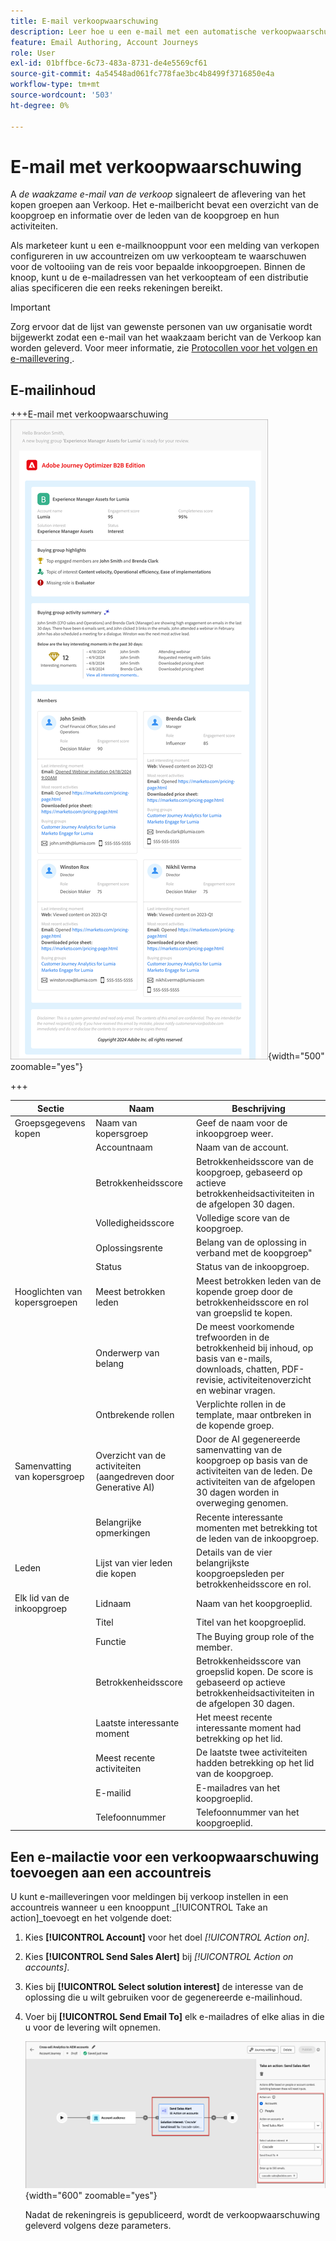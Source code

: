 ```yaml
---
title: E-mail verkoopwaarschuwing
description: Leer hoe u een e-mail met een automatische verkoopwaarschuwing opneemt in uw accountreizen.
feature: Email Authoring, Account Journeys
role: User
exl-id: 01bffbce-6c73-483a-8731-de4e5569cf61
source-git-commit: 4a54548ad061fc778fae3bc4b8499f3716850e4a
workflow-type: tm+mt
source-wordcount: '503'
ht-degree: 0%

---
```


# E-mail met verkoopwaarschuwing

A _de waakzame e-mail van de verkoop_ signaleert de aflevering van het kopen groepen aan Verkoop. Het e-mailbericht bevat een overzicht van de koopgroep en informatie over de leden van de koopgroep en hun activiteiten.

Als marketeer kunt u een e-mailknooppunt voor een melding van verkopen configureren in uw accountreizen om uw verkoopteam te waarschuwen voor de voltooiing van de reis voor bepaalde inkoopgroepen. Binnen de knoop, kunt u de e-mailadressen van het verkoopteam of een distributie alias specificeren die een reeks rekeningen bereikt.

>[!IMPORTANT]
>
>Zorg ervoor dat de lijst van gewenste personen van uw organisatie wordt bijgewerkt zodat een e-mail van het waakzaam bericht van de Verkoop kan worden geleverd. Voor meer informatie, zie [ Protocollen voor het volgen en e-maillevering ](../start/email-protocols.md).

## E-mailinhoud

+++E-mail met verkoopwaarschuwing
![ Voorbeeld van een e-mail van het verkoopalarm gebruikend het standaardmalplaatje ](./assets/sales-alert-email-example.png){width="500" zoomable="yes"}

+++

| Sectie | Naam | Beschrijving |
| - | ---- | ----------- |
| Groepsgegevens kopen | Naam van kopersgroep | Geef de naam voor de inkoopgroep weer. |
|   | Accountnaam | Naam van de account. |
|   | Betrokkenheidsscore | Betrokkenheidsscore van de koopgroep, gebaseerd op actieve betrokkenheidsactiviteiten in de afgelopen 30 dagen. |
|   | Volledigheidsscore | Volledige score van de koopgroep. |
|   | Oplossingsrente | Belang van de oplossing in verband met de koopgroep&quot; |
|   | Status | Status van de inkoopgroep. |
| Hooglichten van kopersgroepen | Meest betrokken leden | Meest betrokken leden van de kopende groep door de betrokkenheidsscore en rol van groepslid te kopen. |
|   | Onderwerp van belang | De meest voorkomende trefwoorden in de betrokkenheid bij inhoud, op basis van e-mails, downloads, chatten, PDF-revisie, activiteitenoverzicht en webinar vragen. |
|   | Ontbrekende rollen | Verplichte rollen in de template, maar ontbreken in de kopende groep. |
| Samenvatting van kopersgroep | Overzicht van de activiteiten (aangedreven door Generative AI) | Door de AI gegenereerde samenvatting van de koopgroep op basis van de activiteiten van de leden. De activiteiten van de afgelopen 30 dagen worden in overweging genomen. |
|   | Belangrijke opmerkingen | Recente interessante momenten met betrekking tot de leden van de inkoopgroep. |
| Leden | Lijst van vier leden die kopen | Details van de vier belangrijkste koopgroepsleden per betrokkenheidsscore en rol. |
| Elk lid van de inkoopgroep | Lidnaam | Naam van het koopgroeplid. |
|   | Titel | Titel van het koopgroeplid. |
|   | Functie | The Buying group role of the member. |
|   | Betrokkenheidsscore | Betrokkenheidsscore van groepslid kopen. De score is gebaseerd op actieve betrokkenheidsactiviteiten in de afgelopen 30 dagen. |
|   | Laatste interessante moment | Het meest recente interessante moment had betrekking op het lid. |
|   | Meest recente activiteiten | De laatste twee activiteiten hadden betrekking op het lid van de koopgroep. |
|   | E-mailid | E-mailadres van het koopgroeplid. |
|   | Telefoonnummer | Telefoonnummer van het koopgroeplid. |

## Een e-mailactie voor een verkoopwaarschuwing toevoegen aan een accountreis

U kunt e-mailleveringen voor meldingen bij verkoop instellen in een accountreis wanneer u een knooppunt _[!UICONTROL Take an action]_toevoegt en het volgende doet:

1. Kies **[!UICONTROL Account]** voor het doel _[!UICONTROL Action on]_.

1. Kies **[!UICONTROL Send Sales Alert]** bij _[!UICONTROL Action on accounts]_.

1. Kies bij **[!UICONTROL Select solution interest]** de interesse van de oplossing die u wilt gebruiken voor de gegenereerde e-mailinhoud.

1. Voer bij **[!UICONTROL Send Email To]** elk e-mailadres of elke alias in die u voor de levering wilt opnemen.

   ![ creeer nieuwe e-maildialoog ](assets/sales-alert-email-journey-node.png){width="600" zoomable="yes"}

   Nadat de rekeningreis is gepubliceerd, wordt de verkoopwaarschuwing geleverd volgens deze parameters.

